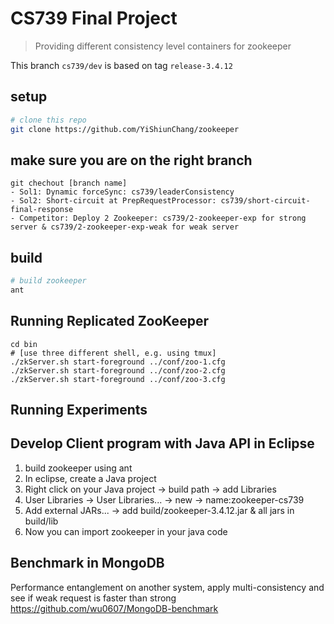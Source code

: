 # CS739 Final Project

> Providing different consistency level containers for zookeeper

This branch `cs739/dev` is based on tag `release-3.4.12`

## setup

```sh
# clone this repo
git clone https://github.com/YiShiunChang/zookeeper
```

## make sure you are on the right branch
```
git chechout [branch name]
- Sol1: Dynamic forceSync: cs739/leaderConsistency
- Sol2: Short-circuit at PrepRequestProcessor: cs739/short-circuit-final-response
- Competitor: Deploy 2 Zookeeper: cs739/2-zookeeper-exp for strong server & cs739/2-zookeeper-exp-weak for weak server
```

## build

```sh
# build zookeeper
ant
```

## Running Replicated ZooKeeper

```
cd bin
# [use three different shell, e.g. using tmux]
./zkServer.sh start-foreground ../conf/zoo-1.cfg
./zkServer.sh start-foreground ../conf/zoo-2.cfg
./zkServer.sh start-foreground ../conf/zoo-3.cfg
```

## Running Experiments


## Develop Client program with Java API in Eclipse
1. build zookeeper using ant
2. In eclipse, create a Java project
3. Right click on your Java project -> build path -> add Libraries
4. User Libraries -> User Libraries... -> new -> name:zookeeper-cs739
5. Add external JARs... -> add build/zookeeper-3.4.12.jar & all jars in build/lib
6. Now you can import zookeeper in your java code

## Benchmark in MongoDB
Performance entanglement on another system, apply multi-consistency and see if weak request is faster than strong
https://github.com/wu0607/MongoDB-benchmark
